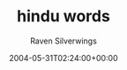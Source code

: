 ---
title: 'hindu words'
posts: 5
hash: 't238'
author: 'Raven Silverwings'
date: 2004-05-31T02:24:00+00:00
sources:
  - http://forums.tokipona.org/viewtopic.php%3Ft=238.html
---